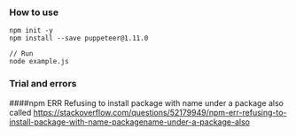 ### How to use
```
npm init -y
npm install --save puppeteer@1.11.0

// Run
node example.js
```

### Trial and errors
####npm ERR Refusing to install package with name <packageName> under a package also called <packageName>
https://stackoverflow.com/questions/52179949/npm-err-refusing-to-install-package-with-name-packagename-under-a-package-also
